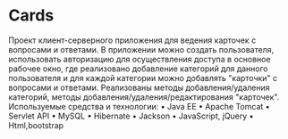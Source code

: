 # Cards
Проект клиент-серверного приложения для ведения карточек с вопросами и ответами.
В приложении можно создать пользователя, использовать авторизацию для осуществления доступа в основное рабочее окно, 
где реализовано добавление категорий для данного пользователя и для каждой категории можно добавлять "карточки" с вопросами и ответами. 
Реализованы методы добавления/удаления категорий, методы добавления/удаления/редактирования "карточек".
Используемые средства и технологии:
•	Java EE
•	Apache Tomcat
•	Servlet API
•	MySQL 
• Hibernate
•	Jackson 
• JavaScript, jQuery
•	Html,bootstrap 
